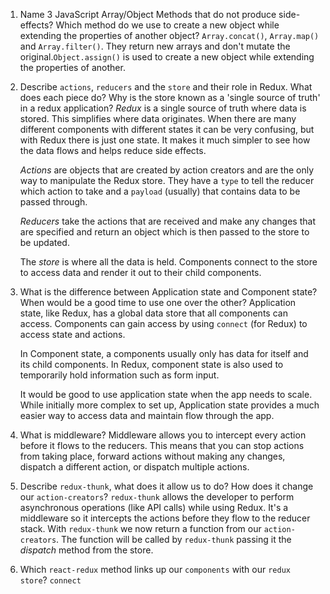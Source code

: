 1.  Name 3 JavaScript Array/Object Methods that do not produce side-effects? Which method do we use to create a new object while extending the properties of another object?
    `Array.concat()`, `Array.map()` and `Array.filter()`. They return new arrays and don't mutate the original.`Object.assign()` is used to create a new object while extending the properties of another.

2.  Describe `actions`, `reducers` and the `store` and their role in Redux. What does each piece do? Why is the store known as a 'single source of truth' in a redux application?
    _Redux_ is a single source of truth where data is stored. This simplifies where data originates. When there are many different components with different states it can be very confusing, but with Redux there is just one state. It makes it much simpler to see how the data flows and helps reduce side effects.

    _Actions_ are objects that are created by action creators and are the only way to manipulate the Redux store. They have a `type` to tell the reducer which action to take and a `payload` (usually) that contains data to be passed through.

    _Reducers_ take the actions that are received and make any changes that are specified and return an object which is then passed to the store to be updated.

    The _store_ is where all the data is held. Components connect to the store to access data and render it out to their child components.

3.  What is the difference between Application state and Component state? When would be a good time to use one over the other?
    Application state, like Redux, has a global data store that all components can access. Components can gain access by using `connect` (for Redux) to access state and actions.

    In Component state, a components usually only has data for itself and its child components. In Redux, component state is also used to temporarily hold information such as form input.

    It would be good to use application state when the app needs to scale. While initially more complex to set up, Application state provides a much easier way to access data and maintain flow through the app.

4.  What is middleware?
    Middleware allows you to intercept every action before it flows to the reducers. This means that you can stop actions from taking place, forward actions without making any changes, dispatch a different action, or dispatch multiple actions.

5.  Describe `redux-thunk`, what does it allow us to do? How does it change our `action-creators`?
    `redux-thunk` allows the developer to perform asynchronous operations (like API calls) while using Redux. It's a middleware so it intercepts the actions before they flow to the reducer stack. With `redux-thunk` we now return a function from our `action-creators`. The function will be called by `redux-thunk` passing it the _dispatch_ method from the store.

6.  Which `react-redux` method links up our `components` with our `redux store`?
    `connect`
